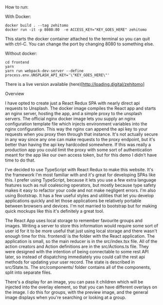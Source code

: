 How to run:

With Docker:
```
docker build . --tag zehitomo
docker run -it -p 8080:80  -e ACCESS_KEY="KEY_GOES_HERE" zehitomo
```
This starts the docker container attached to the terminal so you can quit with ctrl-C. You can change the port by changing 8080 to something else.

Without docker:
```
cd frontend
yarn
yarn run webpack-dev-server --define process.env.UNSPLASH_API_KEY='\"KEY_GOES_HERE\"'
```

There is a live version available (here)[http://loading.digital/zehitomo]

Overview

I have opted to create just a React Redux SPA with nearly direct api requests to Unsplash. The docker image compiles the React app and starts an nginx server, hosting the app, and a simple proxy to the unsplash servers. The official nginx docker image lets you supply an nginx configuration template file which injects environment variables into the nginx configuration. This way the nginx can append the api key to your requests when you proxy then through that instance. It's not actually secure in any way since any one can make requests to the proxy endpoint, but it's better than having the api key hardcoded somewhere. If this was really a production app you could limit the proxy with some sort of authentication meant for the app like our own access token, but for this demo I didn't have time to do that.

I've decided to use TypeScript with React Redux to make this website. It's the framework I'm most familiar with and it's great for developing SPAs like this. I prefer using TypeScript, because it lets you use a few extra language features such as null coalescing operators, but mostly because type safety makes it easy to refactor your code and not make negligent errors.
I'm also using Bootstrap. It has a few useful styles and utilities that let you develop applications quickly and let those applications be relatively portable between browsers and devices. I'm not married to bootstrap but for making quick mockups like this it's definitely a great tool.

The React App uses local storage to remember favourite groups and images. Writing a server to store this information would require some sort of user id for it to be more useful that just using local storage and there wasn't enough time for this. frontend/ is the folder with the React application. The application is small, so the main reducer is in the src/index.tsx file. All of the action creators and Action definitions are in the src/Actions.ts file. They were designed with the intention of being connectable to some rest API later, so instead of dispatching immediately you could call the rest api methods for updating your user record. The state is described in src/State.ts. The src/components/ folder contains all of the components, split into separate files.

There's a display for an image, you can pass it children which will be injected into the overlay element, so that you can have different overlays on the image. I do this for groups, with the preview image, and the general image displays when you're searching or looking at a group.
